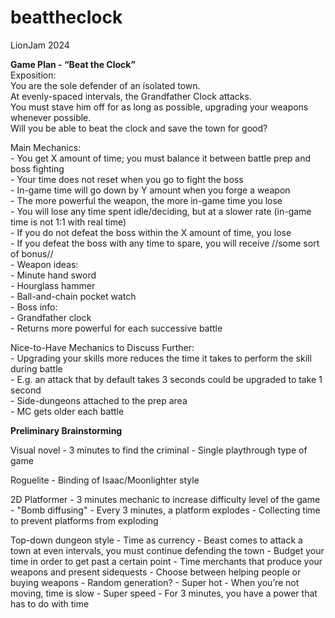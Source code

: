 # beattheclock
LionJam 2024

**Game Plan - “Beat the Clock”**
  <br>Exposition:
    <br>You are the sole defender of an isolated town. 
    <br>At evenly-spaced intervals, the Grandfather Clock attacks.
    <br>You must stave him off for as long as possible, upgrading your weapons whenever possible.
    <br>Will you be able to beat the clock and save the town for good?
  
  Main Mechanics:
    <br>- You get X amount of time; you must balance it between battle prep and boss fighting
      <br>- Your time does not reset when you go to fight the boss
    <br>- In-game time will go down by Y amount when you forge a weapon
        <br>- The more powerful the weapon, the more in-game time you lose
    <br>- You will lose any time spent idle/deciding, but at a slower rate (in-game time is not 1:1 with real time)
    <br>- If you do not defeat the boss within the X amount of time, you lose
    <br>- If you defeat the boss with any time to spare, you will receive //some sort of bonus//
    <br>- Weapon ideas:
      <br>- Minute hand sword
      <br>- Hourglass hammer
      <br>- Ball-and-chain pocket watch
    <br>- Boss info:
      <br>- Grandfather clock
      <br>- Returns more powerful for each successive battle

  Nice-to-Have Mechanics to Discuss Further:
    <br>- Upgrading your skills more reduces the time it takes to perform the skill during battle
      <br>- E.g. an attack that by default takes 3 seconds could be upgraded to take 1 second
    <br>- Side-dungeons attached to the prep area
    <br>- MC gets older each battle

**Preliminary Brainstorming**

  Visual novel
    - 3 minutes to find the criminal
    - Single playthrough type of game

  Roguelite
    - Binding of Isaac/Moonlighter style

  2D Platformer
    - 3 minutes mechanic to increase difficulty level of the game
    - "Bomb diffusing"
      - Every 3 minutes, a platform explodes
      - Collecting time to prevent platforms from exploding
  
  Top-down dungeon style
    - Time as currency
      - Beast comes to attack a town at even intervals, you must continue defending the town
      - Budget your time in order to get past a certain point
      - Time merchants that produce your weapons and present sidequests
          - Choose between helping people or buying weapons
      - Random generation?
    - Super hot
      - When you’re not moving, time is slow
    - Super speed
      - For 3 minutes, you have a power that has to do with time
